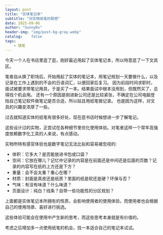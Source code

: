 ```yaml
---
layout: post
title: "实体笔记本"
subtitle: "对实物纸笔的联想"
date: 2025-09-06
author: "SunnyRx"
header-img: "img/post-bg-gray.webp"
catalog:	false
tags:
    - 随笔
---
```


今天一个人在书店里逛了逛，刚好最近用起了实体笔记本，所以特意逛了一下文具区。

笔者自从换了职场后，开始用起了实体的笔记本，用笔记规划一天要做什么，以及记录在工作上遇到的不会的日语词汇，以便回家后复习。
因为前段时间求职时，面试被要求带笔记用具，于是买了一本。结果面试中根本没用到，但既然买了，总得找个机会用。
还有一个原因是刚进新公司还是比较紧张，不确定在公司电脑登陆自己笔记软件做笔记是否合适，所以姑且用纸笔做记录。
也是因为这样，对文具的兴趣变浓厚了一些。

过去就知道实体的纸笔有很多好处，现在逛书店时候想进一步了解笔记。

这些设计过的实物，正尝试在各种细节里优化使用体验。对笔者这样一个常年高强度依赖数字化工具的人来说，有点感动。

实物所特有感官体验也是数字笔记无法比拟和容易被忽视的:

- 体积：它多大？是否能放进书包或口袋？
- 空间：它放在哪儿？记忆中记录的内容是在前面还是中间还是后面的页数？记录的内容写在纸的上方还是下方？
- 重量：会不会太重？重心在哪？
- 材质：封面是真皮还是纸质？里面的纸是软还是硬？环保与否？
- 气味：有没有味道？什么味道？
- 页面设计：纯白？线条？自带一些功能性的分区规划？

上面都是实体笔记本所拥有的性质，会影响使用者的使用体验，而使用者也会根据自己的使用场景、喜好进行挑选。

这些体验可能会在使用中产生新的思考，而这些思考本身就是有价值的。

考虑之后增加多一点使用纸笔的机会，找一本适合自己的笔记本试试。